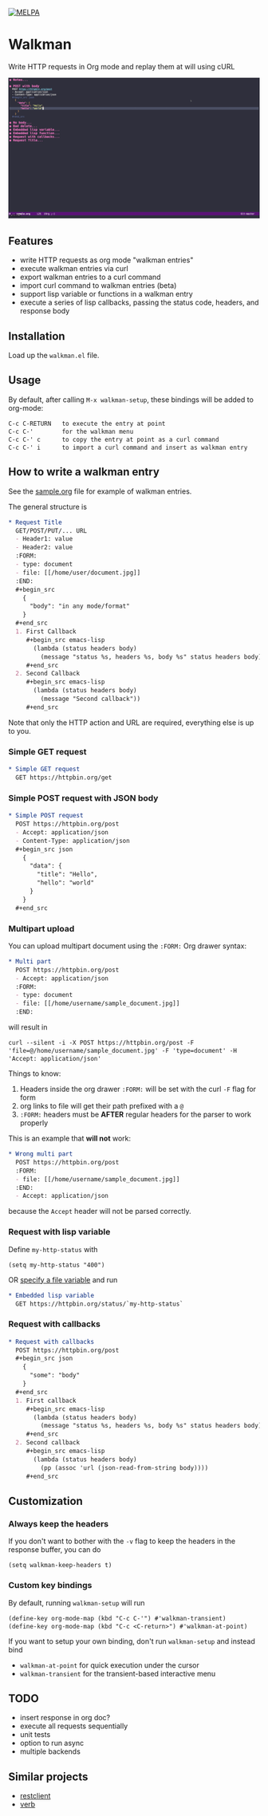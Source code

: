 [![MELPA](https://melpa.org/packages/walkman-badge.svg)](https://melpa.org/#/walkman)

# Walkman

Write HTTP requests in Org mode and replay them at will using cURL

![walkman demo gif](walkman.gif)

## Features
  * write HTTP requests as org mode "walkman entries"
  * execute walkman entries via curl
  * export walkman entries to a curl command
  * import curl command to walkman entries (beta)
  * support lisp variable or functions in a walkman entry
  * execute a series of lisp callbacks, passing the status code, headers, and response body

## Installation
Load up the `walkman.el` file.

## Usage
By default, after calling  `M-x walkman-setup`, these bindings will be added to org-mode:
```
C-c C-RETURN   to execute the entry at point
C-c C-'        for the walkman menu
C-c C-' c      to copy the entry at point as a curl command
C-c C-' i      to import a curl command and insert as walkman entry
```

## How to write a walkman entry
See the [sample.org](sample.org) file for example of walkman entries.

The general structure is
```org
* Request Title
  GET/POST/PUT/... URL
  - Header1: value
  - Header2: value
  :FORM:
  - type: document
  - file: [[/home/user/document.jpg]]
  :END:
  #+begin_src
    {
      "body": "in any mode/format"
    }
  #+end_src
  1. First Callback
     #+begin_src emacs-lisp
       (lambda (status headers body)
         (message "status %s, headers %s, body %s" status headers body))
     #+end_src
  2. Second Callback
     #+begin_src emacs-lisp
       (lambda (status headers body)
         (message "Second callback"))
     #+end_src
```
Note that only the HTTP action and URL are required, everything else is up to you.

### Simple GET request
```org
* Simple GET request
  GET https://httpbin.org/get
```

### Simple POST request with JSON body
```org
* Simple POST request
  POST https://httpbin.org/post
  - Accept: application/json
  - Content-Type: application/json
  #+begin_src json
    {
      "data": {
        "title": "Hello",
        "hello": "world"
      }
    }
  #+end_src
```

### Multipart upload
You can upload multipart document using the `:FORM:` Org drawer syntax:
```org
* Multi part
  POST https://httpbin.org/post
  - Accept: application/json
  :FORM:
  - type: document
  - file: [[/home/username/sample_document.jpg]]
  :END:
```
will result in
```shell
curl --silent -i -X POST https://httpbin.org/post -F 'file=@/home/username/sample_document.jpg' -F 'type=document' -H 'Accept: application/json'
```
Things to know:
1. Headers inside the org drawer `:FORM:` will be set with the curl `-F` flag for form
2. org links to file will get their path prefixed with a `@`
3. `:FORM:` headers must be **AFTER** regular headers for the parser to work properly

This is an example that **will not** work:
```org
* Wrong multi part
  POST https://httpbin.org/post
  :FORM:
  - file: [[/home/username/sample_document.jpg]]
  :END:
  - Accept: application/json
```
because the `Accept` header will not be parsed correctly.


### Request with lisp variable
Define `my-http-status` with
```emacs-lisp
(setq my-http-status "400")
```
OR [specify a file variable](https://www.gnu.org/software/emacs/manual/html_node/emacs/Specifying-File-Variables.html#Specifying-File-Variables)
and run
```org
* Embedded lisp variable
  GET https://httpbin.org/status/`my-http-status`
```

### Request with callbacks
```org
* Request with callbacks
  POST https://httpbin.org/post
  #+begin_src json
    {
      "some": "body"
    }
  #+end_src
  1. First callback
     #+begin_src emacs-lisp
       (lambda (status headers body)
         (message "status %s, headers %s, body %s" status headers body))
     #+end_src
  2. Second callback
     #+begin_src emacs-lisp
       (lambda (status headers body)
         (pp (assoc 'url (json-read-from-string body))))
     #+end_src
```

## Customization

### Always keep the headers

If you don't want to bother with the `-v` flag to keep the headers in the response buffer, you can do
```
(setq walkman-keep-headers t)
```

### Custom key bindings

By default, running `walkman-setup` will run
```
(define-key org-mode-map (kbd "C-c C-'") #'walkman-transient)
(define-key org-mode-map (kbd "C-c <C-return>") #'walkman-at-point)
```

If you want to setup your own binding, don't run `walkman-setup` and instead bind
  * `walkman-at-point` for quick execution under the cursor
  * `walkman-transient` for the transient-based interactive menu

## TODO
  * insert response in org doc?
  * execute all requests sequentially
  * unit tests
  * option to run async
  * multiple backends

## Similar projects
  * [restclient](https://github.com/pashky/restclient.el)
  * [verb](https://github.com/federicotdn/verb)
